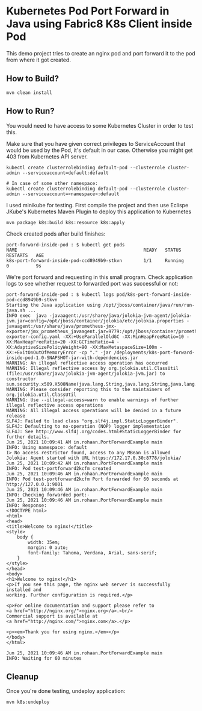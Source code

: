 # Kubernetes Pod Port Forward in Java using Fabric8 K8s Client inside Pod

This demo project tries to create an nginx pod and port forward it to the pod
from where it got created.

## How to Build?
```
mvn clean install
```

## How to Run?
You would need to have access to some Kubernetes Cluster in order to test this. 

Make sure that you have given correct privileges to ServiceAccount that would be used by the Pod, it's default in our case. Otherwise you might get 403 from Kubernetes API server.
```shell
kubectl create clusterrolebinding default-pod --clusterrole cluster-admin --serviceaccount=default:default

# In case of some other namespace:
kubectl create clusterrolebinding default-pod --clusterrole cluster-admin --serviceaccount=<namespace>:default
```

I used minikube for testing. First compile the project and then use Eclispe JKube's Kubernetes Maven Plugin to deploy this application to Kubernetes
```
mvn package k8s:build k8s:resource k8s:apply
```

Check created pods after build finishes:
```
port-forward-inside-pod : $ kubectl get pods
NAME                                               READY   STATUS             RESTARTS   AGE
k8s-port-forward-inside-pod-ccd8949b9-stkvn        1/1     Running            0          9s
```
We're port forward and requesting in this small program. Check application logs to see whether request to forwarded port was successful or not:
```
port-forward-inside-pod : $ kubectl logs pod/k8s-port-forward-inside-pod-ccd8949b9-stkvn
Starting the Java application using /opt/jboss/container/java/run/run-java.sh ...
INFO exec  java -javaagent:/usr/share/java/jolokia-jvm-agent/jolokia-jvm.jar=config=/opt/jboss/container/jolokia/etc/jolokia.properties -javaagent:/usr/share/java/prometheus-jmx-exporter/jmx_prometheus_javaagent.jar=9779:/opt/jboss/container/prometheus/etc/jmx-exporter-config.yaml -XX:+UseParallelOldGC -XX:MinHeapFreeRatio=10 -XX:MaxHeapFreeRatio=20 -XX:GCTimeRatio=4 -XX:AdaptiveSizePolicyWeight=90 -XX:MaxMetaspaceSize=100m -XX:+ExitOnOutOfMemoryError -cp "." -jar /deployments/k8s-port-forward-inside-pod-1.0-SNAPSHOT-jar-with-dependencies.jar  
WARNING: An illegal reflective access operation has occurred
WARNING: Illegal reflective access by org.jolokia.util.ClassUtil (file:/usr/share/java/jolokia-jvm-agent/jolokia-jvm.jar) to constructor sun.security.x509.X500Name(java.lang.String,java.lang.String,java.lang.String,java.lang.String,java.lang.String,java.lang.String)
WARNING: Please consider reporting this to the maintainers of org.jolokia.util.ClassUtil
WARNING: Use --illegal-access=warn to enable warnings of further illegal reflective access operations
WARNING: All illegal access operations will be denied in a future release
SLF4J: Failed to load class "org.slf4j.impl.StaticLoggerBinder".
SLF4J: Defaulting to no-operation (NOP) logger implementation
SLF4J: See http://www.slf4j.org/codes.html#StaticLoggerBinder for further details.
Jun 25, 2021 10:09:41 AM in.rohaan.PortForwardExample main
INFO: Using namespace: default
I> No access restrictor found, access to any MBean is allowed
Jolokia: Agent started with URL https://172.17.0.30:8778/jolokia/
Jun 25, 2021 10:09:42 AM in.rohaan.PortForwardExample main
INFO: Pod test-portforward2kcfm created
Jun 25, 2021 10:09:46 AM in.rohaan.PortForwardExample main
INFO: Pod test-portforward2kcfm Port forwarded for 60 seconds at http://127.0.0.1:9001
Jun 25, 2021 10:09:46 AM in.rohaan.PortForwardExample main
INFO: Checking forwarded port:-
Jun 25, 2021 10:09:46 AM in.rohaan.PortForwardExample main
INFO: Response: 
<!DOCTYPE html>
<html>
<head>
<title>Welcome to nginx!</title>
<style>
    body {
        width: 35em;
        margin: 0 auto;
        font-family: Tahoma, Verdana, Arial, sans-serif;
    }
</style>
</head>
<body>
<h1>Welcome to nginx!</h1>
<p>If you see this page, the nginx web server is successfully installed and
working. Further configuration is required.</p>

<p>For online documentation and support please refer to
<a href="http://nginx.org/">nginx.org</a>.<br/>
Commercial support is available at
<a href="http://nginx.com/">nginx.com</a>.</p>

<p><em>Thank you for using nginx.</em></p>
</body>
</html>

Jun 25, 2021 10:09:46 AM in.rohaan.PortForwardExample main
INFO: Waiting for 60 minutes
```

## Cleanup
Once you're done testing, undeploy application:
```
mvn k8s:undeploy
```
